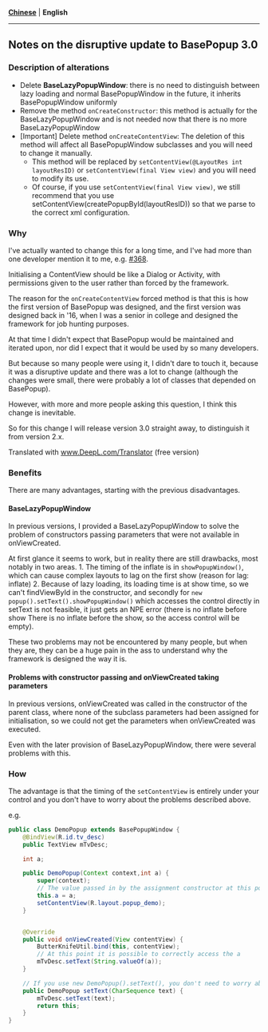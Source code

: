 [**Chinese**](./Update_3.0.md) | **English**

---

## Notes on the disruptive update to BasePopup 3.0

### Description of alterations

   * Delete **BaseLazyPopupWindow**: there is no need to distinguish between lazy loading and normal BasePopupWindow in the future, it inherits BasePopupWindow uniformly
   * Remove the method `onCreateConstructor`: this method is actually for the BaseLazyPopupWindow and is not needed now that there is no more BaseLazyPopupWindow
   * [Important] Delete method `onCreateContentView`: The deletion of this method will affect all BasePopupWindow subclasses and you will need to change it manually.
      * This method will be replaced by `setContentView(@LayoutRes int layoutResID)` or `setContentView(final View view)` and you will need to modify its use.
      * Of course, if you use `setContentView(final View view)`, we still recommend that you use setContentView(createPopupById(layoutResID)) so that we parse to the correct xml configuration.

### Why

I've actually wanted to change this for a long time, and I've had more than one developer mention it to me, e.g. [#368](https://github.com/razerdp/BasePopup/issues/368).

Initialising a ContentView should be like a Dialog or Activity, with permissions given to the user rather than forced by the framework.

The reason for the `onCreateContentView` forced method is that this is how the first version of BasePopup was designed, and the first version was designed back in '16, when I was a senior in college and designed the framework for job hunting purposes.

At that time I didn't expect that BasePopup would be maintained and iterated upon, nor did I expect that it would be used by so many developers.

But because so many people were using it, I didn't dare to touch it, because it was a disruptive update and there was a lot to change (although the changes were small, there were probably a lot of classes that depended on BasePopup).

However, with more and more people asking this question, I think this change is inevitable.

So for this change I will release version 3.0 straight away, to distinguish it from version 2.x.

Translated with www.DeepL.com/Translator (free version)


### Benefits

There are many advantages, starting with the previous disadvantages.

#### BaseLazyPopupWindow

In previous versions, I provided a BaseLazyPopupWindow to solve the problem of constructors passing parameters that were not available in onViewCreated.

At first glance it seems to work, but in reality there are still drawbacks, most notably in two areas.
    1. The timing of the inflate is in `showPopupWindow()`, which can cause complex layouts to lag on the first show (reason for lag: inflate)
    2. Because of lazy loading, its loading time is at show time, so we can't findViewById in the constructor, and secondly for `new popup().setText().showPopupWindow()` which accesses the control directly in setText is not feasible, it just gets an NPE error (there is no inflate before show There is no inflate before the show, so the access control will be empty).

These two problems may not be encountered by many people, but when they are, they can be a huge pain in the ass to understand why the framework is designed the way it is.

#### Problems with constructor passing and onViewCreated taking parameters

In previous versions, onViewCreated was called in the constructor of the parent class, where none of the subclass parameters had been assigned for initialisation, so we could not get the parameters when onViewCreated was executed.

Even with the later provision of BaseLazyPopupWindow, there were several problems with this.


### How

The advantage is that the timing of the `setContentView` is entirely under your control and you don't have to worry about the problems described above.

e.g.

```java
public class DemoPopup extends BasePopupWindow {
    @BindView(R.id.tv_desc)
    public TextView mTvDesc;

    int a;

    public DemoPopup(Context context,int a) {
        super(context);
        // The value passed in by the assignment constructor at this point
        this.a = a;
        setContentView(R.layout.popup_demo);
    }


    @Override
    public void onViewCreated(View contentView) {
        ButterKnifeUtil.bind(this, contentView);
        // At this point it is possible to correctly access the a
        mTvDesc.setText(String.valueOf(a));
    }

    // If you use new DemoPopup().setText(), you don't need to worry about mTvDesc being empty
    public DemoPopup setText(CharSequence text) {
        mTvDesc.setText(text);
        return this;
    }
}
```
